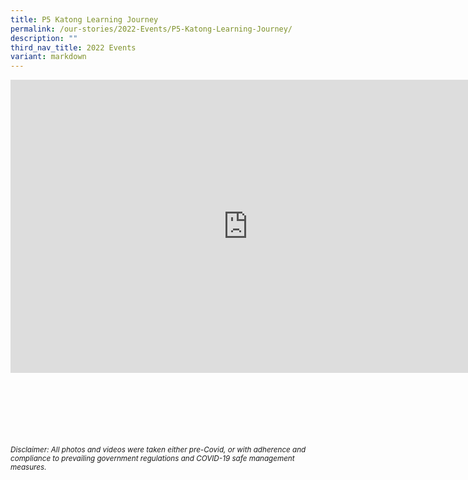 ```yaml
---
title: P5 Katong Learning Journey
permalink: /our-stories/2022-Events/P5-Katong-Learning-Journey/
description: ""
third_nav_title: 2022 Events
variant: markdown
---
```

<iframe allowfullscreen="true" height="469" width="760" frameborder="0" src="https://docs.google.com/presentation/d/e/2PACX-1vQxwPVuOIXSodUPqEhk63tpsgeaH0qoi3wLZ3nO4IhZu-pKzRGwh9sqkhBxM1bGNA3Gw8UlecGCWe50/embed?start=true&amp;loop=true&amp;delayms=3000"></iframe>


<br><br><br><br><br><br>
<sup><em>Disclaimer: All photos and videos were taken either pre-Covid, or with adherence and compliance to prevailing government regulations and COVID-19 safe management measures.</em></sup>